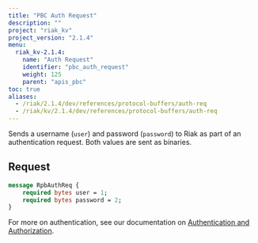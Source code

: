 ```yaml
---
title: "PBC Auth Request"
description: ""
project: "riak_kv"
project_version: "2.1.4"
menu:
  riak_kv-2.1.4:
    name: "Auth Request"
    identifier: "pbc_auth_request"
    weight: 125
    parent: "apis_pbc"
toc: true
aliases:
  - /riak/2.1.4/dev/references/protocol-buffers/auth-req
  - /riak/kv/2.1.4/dev/references/protocol-buffers/auth-req
---
```


Sends a username (`user`) and password (`password`) to Riak as part of
an authentication request. Both values are sent as binaries.

## Request

```protobuf
message RpbAuthReq {
    required bytes user = 1;
    required bytes password = 2;
}
```

For more on authentication, see our documentation on [Authentication and Authorization](/riak/kv/2.1.4/using/security/basics).
